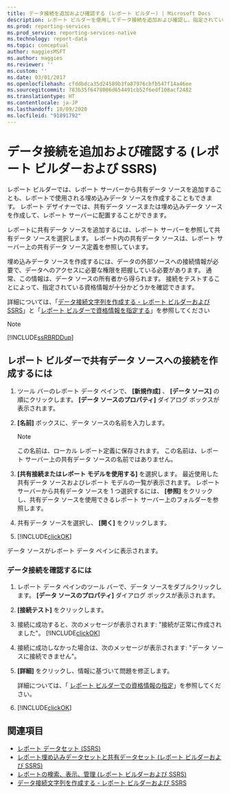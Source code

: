 ```yaml
---
title: データ接続を追加および確認する (レポート ビルダー) | Microsoft Docs
description: レポート ビルダーを使用してデータ接続を追加および確認し、指定されている資格情報が十分であることを確認する方法について説明します。
ms.prod: reporting-services
ms.prod_service: reporting-services-native
ms.technology: report-data
ms.topic: conceptual
author: maggiesMSFT
ms.author: maggies
ms.reviewer: ''
ms.custom: ''
ms.date: 03/01/2017
ms.openlocfilehash: cfddbdca35d24589b3fa87976cbfb547f14a46ee
ms.sourcegitcommit: 783b35f6478006d654491cb52f6edf108acf2482
ms.translationtype: HT
ms.contentlocale: ja-JP
ms.lasthandoff: 10/09/2020
ms.locfileid: "91891792"
---
```

# <a name="add-and-verify-a-data-connection-report-builder-and-ssrs"></a>データ接続を追加および確認する (レポート ビルダーおよび SSRS)

レポート ビルダーでは、レポート サーバーから共有データ ソースを追加することも、レポートで使用される埋め込みデータ ソースを作成することもできます。 レポート デザイナーでは、共有データ ソースまたは埋め込みデータ ソースを作成して、レポート サーバーに配置することができます。

レポートに共有データ ソースを追加するには、レポート サーバーを参照して共有データ ソースを選択します。 レポート内の共有データ ソースは、レポート サーバー上の共有データ ソース定義を参照しています。

埋め込みデータ ソースを作成するには、データの外部ソースへの接続情報が必要で、データへのアクセスに必要な権限を把握している必要があります。 通常、この情報は、データ ソースの所有者から得られます。 接続をテストすることによって、指定されている資格情報が十分かどうかを確認できます。

詳細については、「[データ接続文字列を作成する - レポート ビルダーおよび SSRS](data-connections-data-sources-and-connection-strings-report-builder-and-ssrs.md)」と「[レポート ビルダーで資格情報を指定する](./specify-credential-and-connection-information-for-report-data-sources.md?view=sql-server-2017)」を参照してください

> [!NOTE]  
> [!INCLUDE[ssRBRDDup](../../includes/ssrbrddup-md.md)]

## <a name="to-create-a-connection-to-a-shared-data-source-in-report-builder"></a>レポート ビルダーで共有データ ソースへの接続を作成するには

1. ツール バーのレポート データ ペインで、 **[新規作成]** 、 **[データ ソース]** の順にクリックします。 **[データ ソースのプロパティ]** ダイアログ ボックスが表示されます。

2. **[名前]** ボックスに、データ ソースの名前を入力します。

    > [!NOTE]  
    >  この名前は、ローカル レポート定義に保存されます。 この名前は、レポート サーバー上の共有データ ソースの名前ではありません。 

3. **[共有接続またはレポート モデルを使用する]** を選択します。 最近使用した共有データ ソースおよびレポート モデルの一覧が表示されます。 レポート サーバーから共有データ ソースを 1 つ選択するには、 **[参照]** をクリックし、共有データ ソースを使用できるレポート サーバー上のフォルダーを参照します。

4. 共有データ ソースを選択し、 **[開く]** をクリックします。

5. [!INCLUDE[clickOK](../../includes/clickok-md.md)]  

データ ソースがレポート データ ペインに表示されます。

### <a name="to-verify-a-data-connection"></a>データ接続を確認するには  

1. レポート データ ペインのツール バーで、データ ソースをダブルクリックします。 **[データ ソースのプロパティ]** ダイアログ ボックスが表示されます。

2. **[接続テスト]** をクリックします。

3. 接続に成功すると、次のメッセージが表示されます: "接続が正常に作成されました"。 [!INCLUDE[clickOK](../../includes/clickok-md.md)]  

4. 接続に成功しなかった場合は、次のメッセージが表示されます: "データ ソースに接続できません"。  

5. **[詳細]** をクリックし、情報に基づいて問題を修正します。

    詳細については、「 [レポート ビルダーでの資格情報の指定](./specify-credential-and-connection-information-for-report-data-sources.md?view=sql-server-2017)」を参照してください。

6. [!INCLUDE[clickOK](../../includes/clickok-md.md)]  

## <a name="see-also"></a>関連項目

- [レポート データセット (SSRS)](../../reporting-services/report-data/report-datasets-ssrs.md)   
- [レポート埋め込みデータセットと共有データセット (レポート ビルダーおよび SSRS)](../../reporting-services/report-data/report-embedded-datasets-and-shared-datasets-report-builder-and-ssrs.md)
- [レポートの検索、表示、管理 &#40;レポート ビルダーおよび SSRS&#41;](../../reporting-services/report-builder/finding-viewing-and-managing-reports-report-builder-and-ssrs.md)
- [データ接続文字列を作成する - レポート ビルダーおよび SSRS](data-connections-data-sources-and-connection-strings-report-builder-and-ssrs.md)